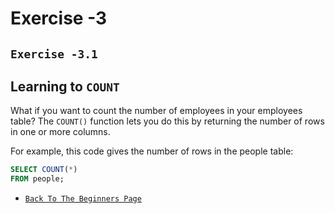 # Exercise -3
## `Exercise -3.1`

## Learning to `COUNT`

What if you want to count the number of employees in your employees table? The `COUNT()` function lets you do this by returning the number of rows in one or more columns.

For example, this code gives the number of rows in the people table:
```sql
SELECT COUNT(*)
FROM people;
```

+ [`Back To The Beginners Page`](../SQL/Beginners.md)